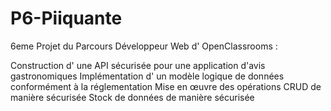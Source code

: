 # P6-Piiquante
6eme Projet du Parcours Développeur Web d' OpenClassrooms :

Construction d' une API sécurisée pour une application d'avis gastronomiques
Implémentation d' un modèle logique de données conformément à la réglementation
Mise en œuvre des opérations CRUD de manière sécurisée
Stock de données de manière sécurisée
